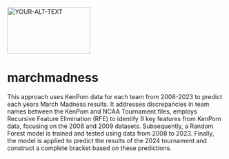 <picture>
 <source media="(prefers-color-scheme: dark)" srcset="https://www.ncaa.org/images/2021/9/29/March_Madness.jpg">
 <source media="(prefers-color-scheme: light)" srcset="https://www.ncaa.org/images/2021/9/29/March_Madness.jpg">
 <img alt="YOUR-ALT-TEXT" src="YOUR-DEFAULT-IMAGE" width="192" height="108">
</picture>

# marchmadness
This approach uses KenPom data for each team from 2008-2023 to predict each years March Madness results. It addresses discrepancies in team names between the KenPom and NCAA Tournament files, employs Recursive Feature Elimination (RFE) to identify 9 key features from KenPom data, focusing on the 2008 and 2009 datasets. Subsequently, a Random Forest model is trained and tested using data from 2008 to 2023. Finally, the model is applied to predict the results of the 2024 tournament and construct a complete bracket based on these predictions.
